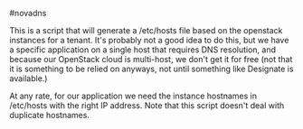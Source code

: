 #novadns

This is a script that will generate a /etc/hosts file based on the openstack instances for a tenant. It's probably not a good idea to do this, but we have a specific application on a single host that requires DNS resolution, and because our OpenStack cloud is multi-host, we don't get it for free (not that it is something to be relied on anyways, not until something like Designate is available.)

At any rate, for our application we need the instance hostnames in /etc/hosts with the right IP address. Note that this script doesn't deal with duplicate hostnames.